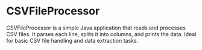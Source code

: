 # CSVFileProcessor
CSVFileProcessor is a simple Java application that reads and processes CSV files. It parses each line, splits it into columns, and prints the data. Ideal for basic CSV file handling and data extraction tasks.
